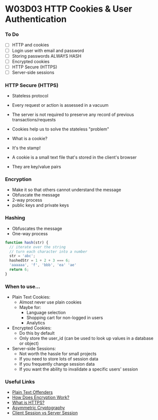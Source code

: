 # W03D03 HTTP Cookies & User Authentication

### To Do
- [ ] HTTP and cookies
- [ ] Login user with email and password
- [ ] Storing passwords ALWAYS HASH
- [ ] Encrypted cookies
- [ ] HTTP Secure (HTTPS)
- [ ] Server-side sessions

### HTTP Secure (HTTPS)
- Stateless protocol
- Every request or action is assessed in a vacuum
- The server is not required to preserve any record of previous transactions/requests
- Cookies help us to solve the stateless "problem"

- What is a cookie?
- It's the stamp!
- A cookie is a small text file that's stored in the client's browser
- They are key/value pairs

### Encryption
- Make it so that others cannot understand the message
- Obfuscate the message
- 2-way process
- public keys and private keys

### Hashing
- Obfuscates the message
- One-way process

```js
function hash(str) {
  // iterate over the string
  // turn each character into a number
  str = 'abc';
  hashedStr = 1 + 2 + 3 === 6;
  'aaaaaa', 'f', 'bbb', 'ea' 'ae'
  return 6;
}
```














### When to use...
* Plain Text Cookies:
  * Almost never use plain cookies
  * Maybe for:
    * Language selection
    * Shopping cart for non-logged in users
    * Analytics
* Encrypted Cookies:
  * Do this by default
  * Only store the user_id (can be used to look up values in a database or object)
* Server-side Sessions:
  * Not worth the hassle for small projects
  * If you need to store lots of session data
  * If you frequently change session data
  * If you want the ability to invalidate a specific users' session

### Useful Links
* [Plain Text Offenders](https://github.com/plaintextoffenders/plaintextoffenders/blob/master/offenders.csv)
* [How Does Encryption Work?](https://medium.com/searchencrypt/what-is-encryption-how-does-it-work-e8f20e340537)
* [What is HTTPS?](https://www.cloudflare.com/learning/ssl/what-is-https/)
* [Asymmetric Cryptography](https://searchsecurity.techtarget.com/definition/asymmetric-cryptography)
* [Client Session vs Server Session](http://www.rodsonluo.com/client-session-vs-server-session)
